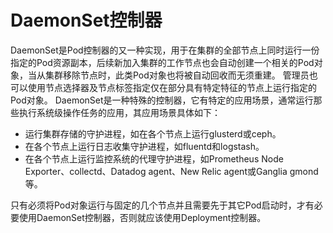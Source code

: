 # DaemonSet控制器

DaemonSet是Pod控制器的又一种实现，用于在集群的全部节点上同时运行一份指定的Pod资源副本，后续新加入集群的工作节点也会自动创建一个相关的Pod对象，当从集群移除节点时，此类Pod对象也将被自动回收而无须重建。
管理员也可以使用节点选择器及节点标签指定仅在部分具有特定特征的节点上运行指定的Pod对象。
DaemonSet是一种特殊的控制器，它有特定的应用场景，通常运行那些执行系统级操作任务的应用，其应用场景具体如下：

- 运行集群存储的守护进程，如在各个节点上运行glusterd或ceph。
- 在各个节点上运行日志收集守护进程，如fluentd和logstash。
- 在各个节点上运行监控系统的代理守护进程，如Prometheus Node Exporter、collectd、Datadog agent、New Relic agent或Ganglia gmond等。

只有必须将Pod对象运行与固定的几个节点并且需要先于其它Pod启动时，才有必要使用DaemonSet控制器，否则就应该使用Deployment控制器。